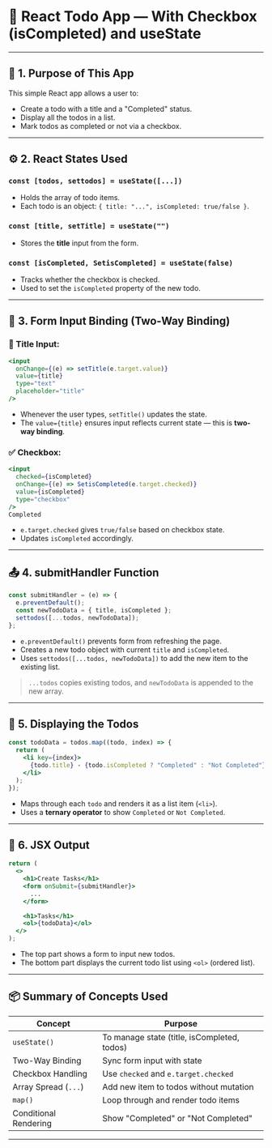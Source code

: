 
# 📘 React Todo App — With Checkbox (isCompleted) and useState

---

## 🔧 **1. Purpose of This App**

This simple React app allows a user to:

* Create a todo with a title and a "Completed" status.
* Display all the todos in a list.
* Mark todos as completed or not via a checkbox.

---

## ⚙️ **2. React States Used**

### `const [todos, settodos] = useState([...])`

* Holds the array of todo items.
* Each todo is an object: `{ title: "...", isCompleted: true/false }`.

### `const [title, setTitle] = useState("")`

* Stores the **title** input from the form.

### `const [isCompleted, SetisCompleted] = useState(false)`

* Tracks whether the checkbox is checked.
* Used to set the `isCompleted` property of the new todo.

---

## 📝 **3. Form Input Binding (Two-Way Binding)**

### 📄 Title Input:

```jsx
<input
  onChange={(e) => setTitle(e.target.value)}
  value={title}
  type="text"
  placeholder="title"
/>
```

* Whenever the user types, `setTitle()` updates the state.
* The `value={title}` ensures input reflects current state — this is **two-way binding**.

### ✅ Checkbox:

```jsx
<input
  checked={isCompleted}
  onChange={(e) => SetisCompleted(e.target.checked)}
  value={isCompleted}
  type="checkbox"
/>
Completed
```

* `e.target.checked` gives `true/false` based on checkbox state.
* Updates `isCompleted` accordingly.

---

## 📤 **4. submitHandler Function**

```jsx
const submitHandler = (e) => {
  e.preventDefault();
  const newTodoData = { title, isCompleted };
  settodos([...todos, newTodoData]);
};
```

* `e.preventDefault()` prevents form from refreshing the page.
* Creates a new todo object with current `title` and `isCompleted`.
* Uses `settodos([...todos, newTodoData])` to add the new item to the existing list.

> `...todos` copies existing todos, and `newTodoData` is appended to the new array.

---

## 📃 **5. Displaying the Todos**

```jsx
const todoData = todos.map((todo, index) => {
  return (
    <li key={index}>
      {todo.title} - {todo.isCompleted ? "Completed" : "Not Completed"}
    </li>
  );
});
```

* Maps through each `todo` and renders it as a list item (`<li>`).
* Uses a **ternary operator** to show `Completed` or `Not Completed`.

---

## 🧩 **6. JSX Output**

```jsx
return (
  <>
    <h1>Create Tasks</h1>
    <form onSubmit={submitHandler}>
      ...
    </form>

    <h1>Tasks</h1>
    <ol>{todoData}</ol>
  </>
);
```

* The top part shows a form to input new todos.
* The bottom part displays the current todo list using `<ol>` (ordered list).

---

## 📦 Summary of Concepts Used

| Concept               | Purpose                                     |
| --------------------- | ------------------------------------------- |
| `useState()`          | To manage state (title, isCompleted, todos) |
| Two-Way Binding       | Sync form input with state                  |
| Checkbox Handling     | Use `checked` and `e.target.checked`        |
| Array Spread (`...`)  | Add new item to todos without mutation      |
| `map()`               | Loop through and render todo items          |
| Conditional Rendering | Show "Completed" or "Not Completed"         |

---